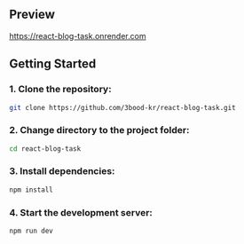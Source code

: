 ## Preview
https://react-blog-task.onrender.com

## Getting Started

### 1. Clone the repository:
   ```bash
   git clone https://github.com/3bood-kr/react-blog-task.git
   ```

### 2. Change directory to the project folder:
   ```bash
   cd react-blog-task
   ```

### 3. Install dependencies:
   ```bash
   npm install
   ```

### 4. Start the development server:
   ```bash
   npm run dev
   ```